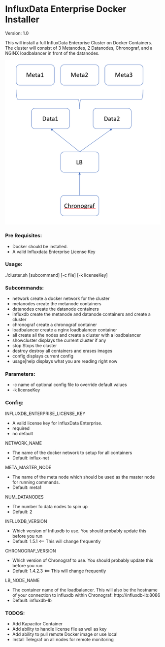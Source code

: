 # InfluxData Enterprise Docker Installer
Version: 1.0

This will install a full InfluxData Enterprise Cluster on Docker Containers.  The cluster will consist of 3 Metanodes, 2 Datanodes, Chronograf, and a NGINX loadbalancer in front of the datanodes.

![](https://github.com/dp1140a/InfluxdataEntDockerInstaller/blob/master/img/clusterarc.png?raw=true)

### Pre Requisites:
* Docker should be installed.
* A valid Influxdata Enterprise License Key

### Usage:

./cluster.sh [subcommand] [-c file] [-k licenseKey]

### Subcommands:
  * network       create a docker network for the cluster
  * metanodes     create the metanode containers
  * datanodes     create the datanode containers
  * influxdb      create the metanode and datanode containers and create a cluster
  * chronograf    create a chronograf container
  * loadbalancer  create a nginx loadbalancer container
  * all           create all the nodes and create a cluster with a loadbalancer
  * showcluster   displays the current cluster if any
  * stop          Stops the cluster
  * destroy       destroy all containers and erases images
  * config        displays current config
  * usage|help    displays what you are reading right now

### Parameters:
  * -c      name of optional config file to override default values
  * -k      licenseKey

### Config:
INFLUXDB_ENTERPRISE_LICENSE_KEY
+ A valid license key for InfluxData Enterprise.
+ required
+ no default

NETWORK_NAME
+ The name of the docker network to setup for all containers
+ Default: influx-net

META_MASTER_NODE
+ The name of the meta node which should be used as the master node for running commands.
+ Default: meta1

NUM_DATANODES
+ The number fo data nodes to spin up
+ Default: 2

INFLUXDB_VERSION
+ Which version of Influxdb to use.  You should probably update this before you run
+ Default: 1.5.1 <== This will change frequently

CHRONOGRAF_VERSION
+ Which version of Chronograf to use.  You should probably update this before you run
+ Default: 1.4.2.3 <== This will change frequently

LB_NODE_NAME
+ The container name of the loadbalancer.  This will also be the hostname of your connection to influxdb within Chronograf: http://influxdb-lb:8086
+ Default: influxdb-lb

### TODOS:
  * Add Kapacitor Container
  * Add ability to handle license file as well as key
  * Add ability to pull remote Docker image or use local
  * Install Telegraf on all nodes for remote monitoring
